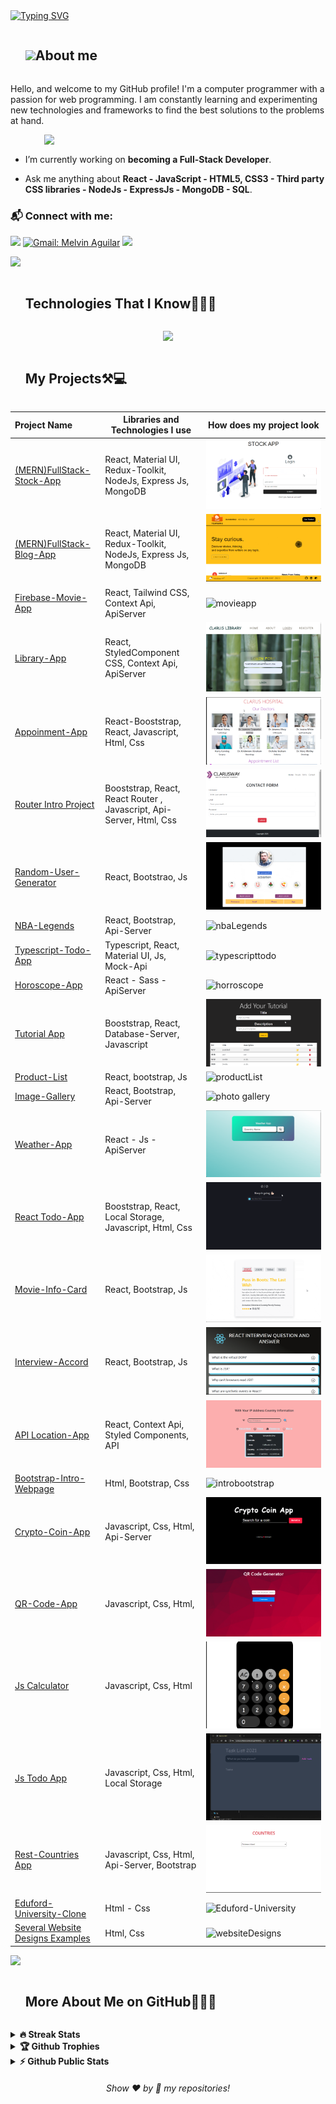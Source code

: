 
<a href="https://git.io/typing-svg">
<img src="https://readme-typing-svg.demolab.com?font=comic+sense&weight=600&size=23&pause=1000&color=1E88E5&vCenter=true&width=800&height=60&lines=Hi,+I+am+Mehmet;%F0%9F%91%A8%F0%9F%8F%BB%E2%80%8D%F0%9F%92%BB+A+Front+End+Developer.;%F0%9F%93%91+Studying+on+being+Full+Stack+Developer.+;%F0%9F%8E%93+About+to+graduate+from+Computer+Programmer;%F0%9F%92%99+Love+to+learn+new+stuffs." alt="Typing SVG" />
</a>

<!--h2 without bottom border-->
<div id="user-content-toc">
  <ul align="left">
    <summary> <img src = "./assets/img/about_me.gif" width = 50px ><h2 style="display: inline-block">About me</h2></summary>
  </ul>
</div>

<p>  Hello, and welcome to my GitHub profile! I'm a computer programmer with a passion for web programming. I am constantly learning and experimenting new technologies and frameworks to find the best solutions to the problems at hand. </p>
   

 <picture> <img src="https://www.aalpha.net/wp-content/uploads/2020/12/full-stack-development.gif" align="right"  width = 450px /> </picture> <br>
  
- I’m currently working on **becoming a Full-Stack Developer**.
  
- Ask me anything about **React - JavaScript - HTML5, CSS3 - Third party CSS libraries - NodeJs - ExpressJs - MongoDB - SQL**.

### 📬 Connect with me: 
[![](https://img.shields.io/badge/linkedin-%230077B5.svg?&style=for-the-badge&logo=linkedin&logoColor=white)](https://www.linkedin.com/in/mtanrivermis/)
[![Gmail: Melvin Aguilar](https://img.shields.io/badge/-gmail-red?style=for-the-badge&logo=Gmail&logoColor=white&link=mailto:tanrivermis.mehmet@gmail.com)](mailto:tanrivermis.mehmet@gmail.com)
![](https://komarev.com/ghpvc/?username=MTanrivermis&color=blue&style=for-the-badge)

<img src="https://user-images.githubusercontent.com/73097560/115834477-dbab4500-a447-11eb-908a-139a6edaec5c.gif" >
<div id="user-content-toc">
  <ul>
    <summary><h2 style="display: inline-block">Technologies That I Know👨🏻‍💻</h2></summary>
  </ul>
</div>
<!--tech stack icons-->
<p align="center">
  <a href="https://skillicons.dev">
    <img src="https://skillicons.dev/icons?i=html,css,js,ts,react,nextjs,redux,bootstrap,materialui,tailwind,sass,styledcomponents,firebase,py,nodejs,mongodb,sqlite,mysql,express,docker,linux,mysql,postman,github,vercel,vite,git,vscode,&perline=15" />
  </a>
</p>

<div id="user-content-toc">
  <ul>
    <summary><h2 style="display: inline-block">My Projects⚒💻</h2></summary>
  </ul>
</div>

  Project Name       |Libraries and Technologies I use     |How does my project look   
:-------------------------|-------------------------|-------------------------
[(MERN)FullStack-Stock-App](https://mern-stack-stock-app-x9fc.vercel.app/)| React, Material UI, Redux-Toolkit, NodeJs, Express Js, MongoDB| ![stockapp](https://github.com/MTanrivermis/MernStack_Stock-App/blob/main/stockapp.gif)
[(MERN)FullStack-Blog-App](https://blog-app-mern-stack-gamma.vercel.app/about)| React, Material UI, Redux-Toolkit, NodeJs, Express Js, MongoDB| ![stockapp](https://github.com/MTanrivermis/BLOG_APP_MERN_STACK/blob/main/BlogappMERN.gif)
[Firebase-Movie-App](https://movie-app-swart-five.vercel.app/)| React, Tailwind CSS, Context Api, ApiServer|![movieapp](https://github.com/MTanrivermis/movie-app/blob/main/movieapp.gif)
[Library-App](https://library-app-bvkh.vercel.app/)| React, StyledComponent CSS, Context Api, ApiServer|![LeeLibrirary](https://github.com/MTanrivermis/Library_App/blob/main/libraryapp.gif)
[Appoinment-App](https://appointment-app-lac.vercel.app/) |    React-Booststrap,  React, Javascript, Html, Css | ![appointmentApp](https://github.com/MTanrivermis/Appointment_App/blob/main/appointmentApp.gif)
[Router Intro Project](https://react-router-app-rouge.vercel.app/) |  Booststrap, React, React Router , Javascript, Api-Server,  Html, Css | ![introRouter](https://github.com/MTanrivermis/React_Router_App/blob/main/reactrouterapp.gif)
[Random-User-Generator](https://react-random-user-app-midnight.netlify.app/)| React, Bootstrao, Js|![randomUser](https://github.com/MTanrivermis/React_Random_User_App/blob/main/randomuserapp.gif)
[NBA-Legends](https://nbalegends-card.netlify.app/)| React, Bootstrap, Api-Server | ![nbaLegends](https://github.com/MTanrivermis/React_NBA_Card_Project/blob/main/nbaapp.gif)
[Typescript-Todo-App]()| Typescript,  React, Material UI, Js, Mock-Api | ![typescripttodo]()
[Horoscope-App]()| React - Sass - ApiServer | ![horroscope](Preparing)
[Tutorial App](https://react-tutorials-app.netlify.app/)|Booststrap, React, Database-Server, Javascript |![tutorialapp](https://github.com/MTanrivermis/React_Tutorial_App/blob/main/tutorialapp.gif)
[Product-List]()| React, bootstrap, Js|![productList](Preparing)
[Image-Gallery](https://midnight-react-image-gallery.netlify.app/)| React, Bootstrap, Api-Server |![photo gallery](https://github.com/MTanrivermis/ImageGallery-React-App/blob/master/%C4%B1magegallery.gif)
[Weather-App](https://weather-app-gules-psi.vercel.app/)| React - Js - ApiServer | ![wheater-app](https://github.com/MTanrivermis/Weather-App/blob/main/Weatherapp.gif)
[React Todo-App](https://react-todo-app-weld-omega.vercel.app/)|Booststrap, React,  Local Storage, Javascript, Html, Css | ![todo](https://github.com/MTanrivermis/React_Todo_App/blob/main/reacttodoapp.gif)
[Movie-Info-Card](https://film-info-app-rho.vercel.app/)| React, Bootstrap, Js|![movieCard](https://github.com/MTanrivermis/film-info_app/blob/main/film%20infoapp.gif)
[Interview-Accord](https://interview-question-app.netlify.app/)| React, Bootstrap, Js| ![interviewaccord](https://github.com/MTanrivermis/Interview_Question_App/blob/main/interviewquestion.gif)
[API Location-App](https://api-location-chi.vercel.app/)| React, Context Api, Styled Components, API| ![introbootstrap](https://github.com/MTanrivermis/API_Location/blob/main/Ip%20Address%20Country%20Info.gif)
[Bootstrap-Intro-Webpage]()| Html, Bootstrap, Css| ![introbootstrap]()
[Crypto-Coin-App](https://crypto-coin-app-drab.vercel.app/)|Javascript, Css, Html, Api-Server| ![cyrptomoney](https://github.com/MTanrivermis/Crypto-Coin-App/blob/main/CryptoApp.gif)
[QR-Code-App](https://qr-code-generator-ashen-one.vercel.app/)|Javascript, Css, Html, | ![QR Code](https://github.com/MTanrivermis/QR_Code_Generator/blob/main/QRcode%20Jenerate.gif)
[Js Calculator](https://github.com/MTanrivermis/Calculator)|Javascript, Css, Html| ![javascriptTodo](https://github.com/MTanrivermis/Calculator/blob/main/Calculateapp.gif)
[Js Todo App](https://pure-js-todo-app-livid.vercel.app/)|Javascript, Css, Html, Local Storage| ![javascriptTodo](https://github.com/MTanrivermis/Pure_JS_Todo_App/blob/main/Video_240110004852.gif)
[Rest-Countries App](https://select-countries-info.vercel.app/)|Javascript, Css, Html, Api-Server,  Bootstrap| ![countries](https://github.com/MTanrivermis/Select-Countries-Info/blob/main/selectcountriesinfo.gif)
[Eduford-University-Clone](https://eduford-universtiy-clone.vercel.app)| Html - Css | ![Eduford-University](https://github.com/AliDurul/Eduford-Universtiy-Clone/assets/80897590/54167453-7432-4e25-baf0-eaa5c66728d0)
[Several Website Designs Examples](https://github.com/AliDurul/Website-Page-Designs)| Html, Css| ![websiteDesigns](https://github.com/AliDurul/Website-Page-Designs/assets/80897590/19048f71-fe84-4132-bd2a-e9a2c5582854)
 




<img src="https://user-images.githubusercontent.com/73097560/115834477-dbab4500-a447-11eb-908a-139a6edaec5c.gif" >



<div id="user-content-toc">
  <ul>
    <summary><h2 style="display: inline-block"> More About Me on GitHub👨🏻‍💻</h2></summary>
  </ul>
</div>


<details>
<summary><b>🔥 Streak Stats</b></summary>
<br>
  
[![GitHub Streak](http://github-readme-streak-stats.herokuapp.com?user=MTanrivermis&theme=transparent&border_radius=4.4&exclude_days=Sun&card_width=390)](https://git.io/streak-stats)
</details>

<details>
<summary><b>🏆 Github Trophies</b></summary>
<br>
<img align="center" src="https://github-profile-trophy.vercel.app/?username=MTanrivermis&theme=discord" alt="MelvinAguilar" />
</details>

<details>
<summary><b>⚡ Github Public Stats</b></summary>
<br>
<img src="https://github-readme-stats.vercel.app/api?username=MTanrivermis&show_icons=true&theme=radical&count_private=true" alt="Mehmet Tanrıvermiş" width="420"/>&nbsp;<img src="https://github-readme-stats.vercel.app/api/top-langs/?username=MTanrivermis&layout=compact&theme=radical" alt="Mehmet Tanrıvermiş" height="165">
</details>
  
  
<h6 align="center">Show ❤️ by 🌟 my repositories!</h6>
